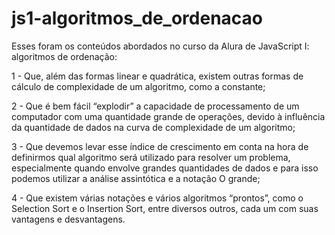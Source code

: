 # js1-algoritmos_de_ordenacao

Esses foram os conteúdos abordados no curso da Alura de JavaScript I: algoritmos de ordenação:

1 - Que, além das formas linear e quadrática, existem outras formas de cálculo de complexidade de um algoritmo, como a constante;

2 - Que é bem fácil “explodir” a capacidade de processamento de um computador com uma quantidade grande de operações, devido à influência da quantidade de dados na curva de complexidade de um algoritmo;

3 - Que devemos levar esse índice de crescimento em conta na hora de definirmos qual algoritmo será utilizado para resolver um problema, especialmente quando envolve grandes quantidades de dados e para isso podemos utilizar a análise assintótica e a notação O grande;

4 - Que existem várias notações e vários algoritmos “prontos”, como o Selection Sort e o Insertion Sort, entre diversos outros, cada um com suas vantagens e desvantagens.
